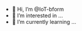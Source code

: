 - 👋 Hi, I’m @IoT-bform
- 👀 I’m interested in ...
- 🌱 I’m currently learning ...

<!---
IoT-bform/IoT-bform is a ✨ special ✨ repository because its `README.md` (this file) appears on your GitHub profile.
You can click the Preview link to take a look at your changes.
--->
